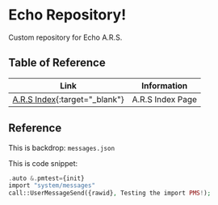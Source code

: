 # Echo Repository!

Custom repository for Echo A.R.S.

## Table of Reference
| Link  | Information  |
| :--:  | :--:  |
| [A.R.S Index](https://ars.xtclabs.net/index.html){:target="_blank"}  | A.R.S Index Page  |




## Reference
This is backdrop: `messages.json`

This is code snippet: 
```php
.auto &.pmtest={init}
import "system/messages"
call::UserMessageSend({rawid}, Testing the import PMS!);
```
